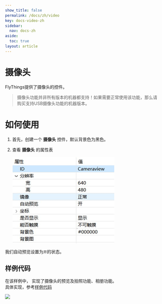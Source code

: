 ```yaml
---
show_title: false
permalink: /docs/zh/video
key: docs-video-zh
sidebar:
  nav: docs-zh
aside:
  toc: true
layout: article
---
```

# 摄像头
FlyThings提供了摄像头的控件。  

> 摄像头功能并非所有版本的机器都支持！如果需要正常使用该功能，那么请购买支持USB摄像头功能的机器版本。 

# 如何使用  
1. 首先，创建一个 **摄像头** 控件，默认背景色为黑色。
2. 查看 **摄像头** 的属性表  

   ![](assets/camera/properties.jpg)  

我们自动预览设置为`开`的状态。

## 样例代码
在该样例中， 实现了摄像头的预览及拍照功能、相册功能。   
具体实现，参考[样例代码](demo_download#demo_download)  

![](assets/video/preview.png) 